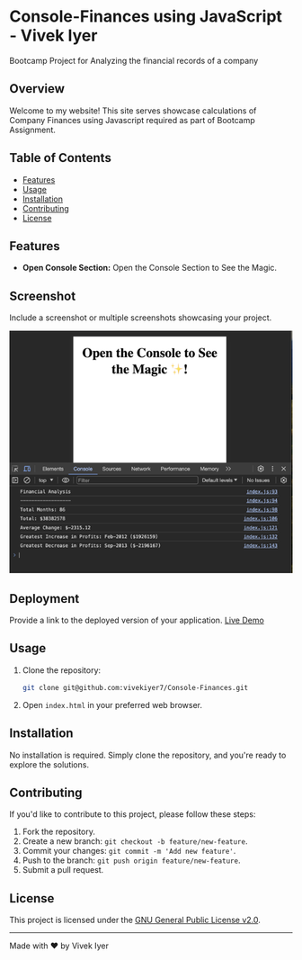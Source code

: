 # Console-Finances using JavaScript - Vivek Iyer
Bootcamp Project for Analyzing the financial records of a company 

## Overview

Welcome to my website! This site serves showcase calculations of Company Finances using Javascript required as part of Bootcamp Assignment. 

## Table of Contents

- [Features](#features)
- [Usage](#usage)
- [Installation](#installation)
- [Contributing](#contributing)
- [License](#license)

## Features

- **Open Console Section:** Open the Console Section to See the Magic.


## Screenshot

Include a screenshot or multiple screenshots showcasing your project.

![Screenshot1](/assets/images/Finished_Image.png)

## Deployment

Provide a link to the deployed version of your application.
[Live Demo](https://vivekiyer7.github.io/Console-Finances/)

## Usage

1. Clone the repository:

    ```bash
    git clone git@github.com:vivekiyer7/Console-Finances.git
    ```

2. Open `index.html` in your preferred web browser.

## Installation

No installation is required. Simply clone the repository, and you're ready to explore the solutions.

## Contributing

If you'd like to contribute to this project, please follow these steps:

1. Fork the repository.
2. Create a new branch: `git checkout -b feature/new-feature`.
3. Commit your changes: `git commit -m 'Add new feature'`.
4. Push to the branch: `git push origin feature/new-feature`.
5. Submit a pull request.

## License

This project is licensed under the [GNU General Public License v2.0](LICENSE).

---

Made with ❤️️ by Vivek Iyer